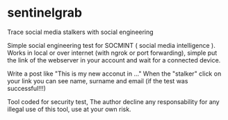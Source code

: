 # sentinelgrab
Trace social media stalkers with social engineering

Simple social engineering test for SOCMINT ( social media intelligence ).
Works in local or over internet (with ngrok or port forwarding), simple put the link of the webserver in your account and wait for a connected device.

Write a post like "This is my new acconut in ..."
When the "stalker" click on your link you can see name, surname and email (if the test was successful!!!)

Tool coded for security test, The author decline any responsability for any illegal use of this tool, use at your own risk.
